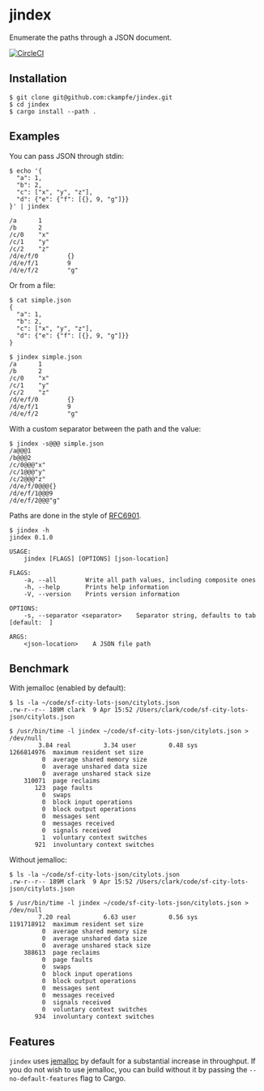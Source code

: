 jindex
===

Enumerate the paths through a JSON document.

[![CircleCI](https://circleci.com/gh/ckampfe/jindex.svg?style=svg)](https://circleci.com/gh/ckampfe/jindex)

## Installation

```
$ git clone git@github.com:ckampfe/jindex.git
$ cd jindex
$ cargo install --path .
```

## Examples

You can pass JSON through stdin:

```
$ echo '{
  "a": 1,
  "b": 2,
  "c": ["x", "y", "z"],
  "d": {"e": {"f": [{}, 9, "g"]}}
}' | jindex

/a      1
/b      2
/c/0    "x"
/c/1    "y"
/c/2    "z"
/d/e/f/0        {}
/d/e/f/1        9
/d/e/f/2        "g"
```

Or from a file:

```
$ cat simple.json
{
  "a": 1,
  "b": 2,
  "c": ["x", "y", "z"],
  "d": {"e": {"f": [{}, 9, "g"]}}
}

$ jindex simple.json
/a      1
/b      2
/c/0    "x"
/c/1    "y"
/c/2    "z"
/d/e/f/0        {}
/d/e/f/1        9
/d/e/f/2        "g"
```

With a custom separator between the path and the value:

```
$ jindex -s@@@ simple.json
/a@@@1
/b@@@2
/c/0@@@"x"
/c/1@@@"y"
/c/2@@@"z"
/d/e/f/0@@@{}
/d/e/f/1@@@9
/d/e/f/2@@@"g"
```

Paths are done in the style of [RFC6901](https://tools.ietf.org/html/rfc6901).

```
$ jindex -h
jindex 0.1.0

USAGE:
    jindex [FLAGS] [OPTIONS] [json-location]

FLAGS:
    -a, --all        Write all path values, including composite ones
    -h, --help       Prints help information
    -V, --version    Prints version information

OPTIONS:
    -s, --separator <separator>    Separator string, defaults to tab [default:  ]

ARGS:
    <json-location>    A JSON file path
```

## Benchmark

With jemalloc (enabled by default):

```
$ ls -la ~/code/sf-city-lots-json/citylots.json
.rw-r--r-- 189M clark  9 Apr 15:52 /Users/clark/code/sf-city-lots-json/citylots.json

$ /usr/bin/time -l jindex ~/code/sf-city-lots-json/citylots.json > /dev/null
        3.84 real         3.34 user         0.48 sys
1266814976  maximum resident set size
         0  average shared memory size
         0  average unshared data size
         0  average unshared stack size
    310071  page reclaims
       123  page faults
         0  swaps
         0  block input operations
         0  block output operations
         0  messages sent
         0  messages received
         0  signals received
         1  voluntary context switches
       921  involuntary context switches
```

Without jemalloc:

```
$ ls -la ~/code/sf-city-lots-json/citylots.json
.rw-r--r-- 189M clark  9 Apr 15:52 /Users/clark/code/sf-city-lots-json/citylots.json

$ /usr/bin/time -l jindex ~/code/sf-city-lots-json/citylots.json > /dev/null
        7.20 real         6.63 user         0.56 sys
1191718912  maximum resident set size
         0  average shared memory size
         0  average unshared data size
         0  average unshared stack size
    388613  page reclaims
         0  page faults
         0  swaps
         0  block input operations
         0  block output operations
         0  messages sent
         0  messages received
         0  signals received
         0  voluntary context switches
       934  involuntary context switches
```

## Features

`jindex` uses [jemalloc](http://jemalloc.net/) by default for a substantial increase in throughput.
If you do not wish to use jemalloc, you can build without it by passing the `--no-default-features` flag to Cargo.
